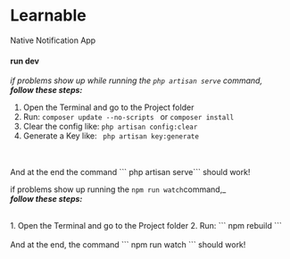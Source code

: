 # Learnable
Native Notification App

#### run dev
_if problems show up while running the ``` php artisan serve ``` command,_<br />**_follow these steps:_**
<br/>
1. Open the Terminal and go to the Project folder
2. Run: ```composer update --no-scripts ``` or ```composer install ```
3. Clear the config like:  ``` php artisan config:clear ```
4. Generate a Key like: ``` php artisan key:generate```
<br/>
<br/>
And at the end the command 
``` php artisan serve``` 
should work!

if problems show up running the ``` npm run watch ```command,_<br />**_follow these steps:_**

<br/>
1. Open the Terminal and go to the Project folder
2. Run: ``` npm rebuild ```
<br/>
<br/>
And at the end, the command 
``` npm run watch ``` 
should work!
